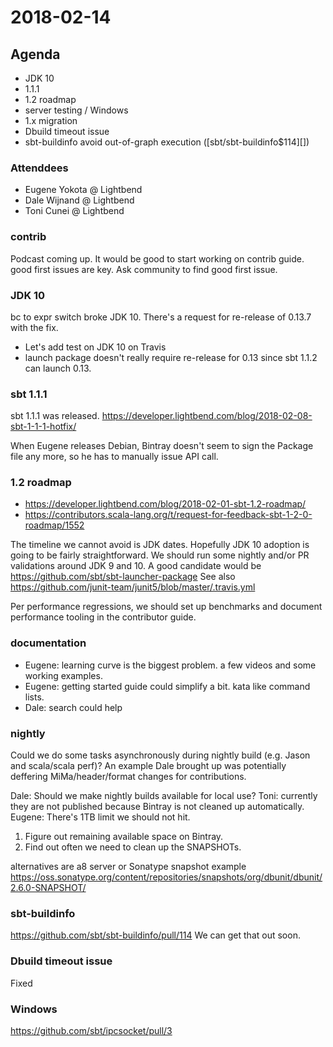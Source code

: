 # 2018-02-14

## Agenda

- JDK 10
- 1.1.1
- 1.2 roadmap
- server testing / Windows
- 1.x migration
- Dbuild timeout issue
- sbt-buildinfo avoid out-of-graph execution ([sbt/sbt-buildinfo$114][])

### Attenddees

- Eugene Yokota @ Lightbend
- Dale Wijnand @ Lightbend
- Toni Cunei @ Lightbend

### contrib

Podcast coming up. It would be good to start working on contrib guide.
good first issues are key.
Ask community to find good first issue.

### JDK 10

bc to expr switch broke JDK 10.
There's a request for re-release of 0.13.7 with the fix.

- Let's add test on JDK 10 on Travis
- launch package doesn't really require re-release for 0.13 since sbt 1.1.2 can launch 0.13.

### sbt 1.1.1

sbt 1.1.1 was released.
https://developer.lightbend.com/blog/2018-02-08-sbt-1-1-1-hotfix/

When Eugene releases Debian, Bintray doesn't seem to sign the Package file any more, so he has to manually issue API call.

### 1.2 roadmap

- https://developer.lightbend.com/blog/2018-02-01-sbt-1.2-roadmap/
- https://contributors.scala-lang.org/t/request-for-feedback-sbt-1-2-0-roadmap/1552

The timeline we cannot avoid is JDK dates. Hopefully JDK 10 adoption is going to be fairly straightforward.
We should run some nightly and/or PR validations around JDK 9 and 10.
A good candidate would be https://github.com/sbt/sbt-launcher-package
See also https://github.com/junit-team/junit5/blob/master/.travis.yml

Per performance regressions, we should set up benchmarks and document performance tooling in the contributor guide.

### documentation

- Eugene: learning curve is the biggest problem. a few videos and some working examples.
- Eugene: getting started guide could simplify a bit. kata like command lists.
- Dale: search could help

### nightly

Could we do some tasks asynchronously during nightly build (e.g. Jason and scala/scala perf)?
An example Dale brought up was potentially deffering MiMa/header/format changes for contributions.

Dale: Should we make nightly builds available for local use?
Toni: currently they are not published because Bintray is not cleaned up automatically.
Eugene: There's 1TB limit we should not hit.

1. Figure out remaining available space on Bintray.
2. Find out often we need to clean up the SNAPSHOTs.

alternatives are a8 server or Sonatype
snapshot example https://oss.sonatype.org/content/repositories/snapshots/org/dbunit/dbunit/2.6.0-SNAPSHOT/

### sbt-buildinfo

https://github.com/sbt/sbt-buildinfo/pull/114
We can get that out soon.

### Dbuild timeout issue

Fixed

### Windows

https://github.com/sbt/ipcsocket/pull/3
